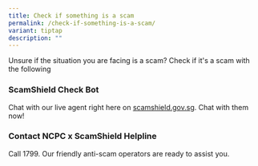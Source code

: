 ```yaml
---
title: Check if something is a scam
permalink: /check-if-something-is-a-scam/
variant: tiptap
description: ""
---
```

<p>Unsure if the situation you are facing is a scam? Check if it's a scam
with the following</p>
<h3>ScamShield Check Bot</h3>
<p>Chat with our live agent right here on <a href="http://scamshield.gov.sg" rel="noopener noreferrer nofollow" target="_blank">scamshield.gov.sg</a>. Chat with them now!</p>
<h3>Contact NCPC x ScamShield Helpline</h3>
<p>Call 1799. Our friendly anti-scam operators are ready to assist you.</p>
<p></p>